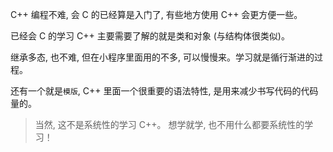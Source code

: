 C++ 编程不难, 会 C 的已经算是入门了, 有些地方使用 C++ 会更方便一些。

已经会 C 的学习 C++ 主要需要了解的就是类和对象 (与结构体很类似)。

继承多态, 也不难, 但在小程序里面用的不多, 可以慢慢来。学习就是循行渐进的过程。

还有一个就是`模版`, C++ 里面一个很重要的语法特性, 是用来减少书写代码的代码量的。

> 当然, 这不是系统性的学习 C++。 想学就学, 也不用什么都要系统性的学习！  
